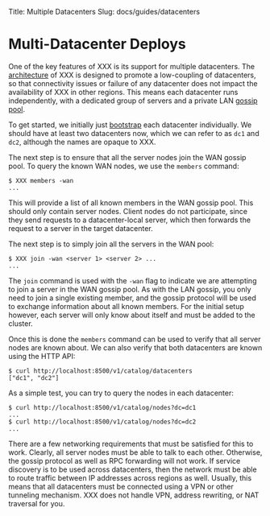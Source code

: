 Title: Multiple Datacenters
Slug: docs/guides/datacenters


# Multi-Datacenter Deploys

One of the key features of XXX is its support for multiple datacenters.
The [architecture](/docs/internals/architecture.html) of XXX is designed to
promote a low-coupling of datacenters, so that connectivity issues or
failure of any datacenter does not impact the availability of XXX in other
regions. This means each datacenter runs independently, with a dedicated
group of servers and a private LAN [gossip pool](/docs/internals/gossip.html).

To get started, we initially just [bootstrap](/docs/guides/bootstrapping.html) each
datacenter individually. We should have at least two datacenters now, which
we can refer to as `dc1` and `dc2`, although the names are opaque to XXX.

The next step is to ensure that all the server nodes join the WAN gossip pool.
To query the known WAN nodes, we use the `members` command:

```
$ XXX members -wan
...
```

This will provide a list of all known members in the WAN gossip pool. This should
only contain server nodes. Client nodes do not participate, since they send requests
to a datacenter-local server, which then forwards the request to a server in the target datacenter.

The next step is to simply join all the servers in the WAN pool:

```
$ XXX join -wan <server 1> <server 2> ...
...
```

The `join` command is used with the `-wan` flag to indicate we are attempting
to join a server in the WAN gossip pool. As with the LAN gossip, you only need
to join a single existing member, and the gossip protocol will be used to exchange
information about all known members. For the initial setup however, each server
will only know about itself and must be added to the cluster.

Once this is done the `members` command can be used to verify that
all server nodes are known about. We can also verify that both datacenters
are known using the HTTP API:

```
$ curl http://localhost:8500/v1/catalog/datacenters
["dc1", "dc2"]
```

As a simple test, you can try to query the nodes in each datacenter:

```
$ curl http://localhost:8500/v1/catalog/nodes?dc=dc1
...
$ curl http://localhost:8500/v1/catalog/nodes?dc=dc2
...
```

There are a few networking requirements that must be satisfied for this to
work. Clearly, all server nodes must be able to talk to each other. Otherwise,
the gossip protocol as well as RPC forwarding will not work. If service discovery
is to be used across datacenters, then the network must be able to route traffic
between IP addresses across regions as well. Usually, this means that all datacenters
must be connected using a VPN or other tunneling mechanism. XXX does not handle
VPN, address rewriting, or NAT traversal for you.

